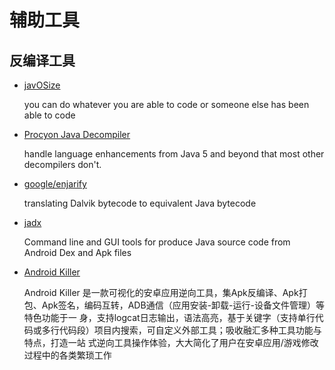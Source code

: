 # 辅助工具

## 反编译工具
* [javOSize](https://www.javosize.com/)
  
  you can do whatever you are able to code or someone else has been able to code
* [Procyon Java Decompiler](https://bitbucket.org/mstrobel/procyon/wiki/Java%20Decompiler) 
  
  handle language enhancements from Java 5 and beyond that most other decompilers don't.
* [google/enjarify](https://github.com/google/enjarify)
  
  translating Dalvik bytecode to equivalent Java bytecode
* [jadx](https://github.com/skylot/jadx "Dex to Java decompiler")

  Command line and GUI tools for produce Java source code from Android Dex and Apk files
* [Android Killer](http://www.pd521.com/thread-136-1-1.html)

  Android Killer 是一款可视化的安卓应用逆向工具，集Apk反编译、Apk打包、Apk签名，编码互转，ADB通信（应用安装-卸载-运行-设备文件管理）等特色功能于一 身，支持logcat日志输出，语法高亮，基于关键字（支持单行代码或多行代码段）项目内搜索，可自定义外部工具；吸收融汇多种工具功能与特点，打造一站 式逆向工具操作体验，大大简化了用户在安卓应用/游戏修改过程中的各类繁琐工作
